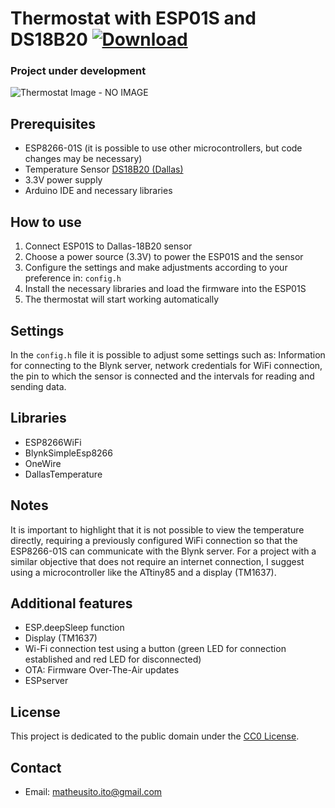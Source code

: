 # Thermostat with ESP01S and DS18B20    [![Download](https://img.shields.io/badge/Download-brightgreen.svg)](https://github.com/math1p/Temperature-Humidity-ESP-DS18B20/archive/main.zip)

### Project under development

![Thermostat Image - NO IMAGE](image_link.png)

## Prerequisites

- ESP8266-01S (it is possible to use other microcontrollers, but code changes may be necessary)
- Temperature Sensor [DS18B20 (Dallas)](https://pdf1.alldatasheet.com/datasheet-pdf/view/227472/DALLAS/DS18B20.html)
- 3.3V power supply
- Arduino IDE and necessary libraries

## How to use

1. Connect ESP01S to Dallas-18B20 sensor
2. Choose a power source (3.3V) to power the ESP01S and the sensor
3. Configure the settings and make adjustments according to your preference in: `config.h`
4. Install the necessary libraries and load the firmware into the ESP01S
5. The thermostat will start working automatically

## Settings

In the `config.h` file it is possible to adjust some settings such as: Information for connecting to the Blynk server, network credentials for WiFi connection, the pin to which the sensor is connected and the intervals for reading and sending data.

## Libraries
- ESP8266WiFi
- BlynkSimpleEsp8266
- OneWire
- DallasTemperature

## Notes

It is important to highlight that it is not possible to view the temperature directly, requiring a previously configured WiFi connection so that the ESP8266-01S can communicate with the Blynk server. For a project with a similar objective that does not require an internet connection, I suggest using a microcontroller like the ATtiny85 and a display (TM1637).

## Additional features
- ESP.deepSleep function
- Display (TM1637)
- Wi-Fi connection test using a button (green LED for connection established and red LED for disconnected)
- OTA: Firmware Over-The-Air updates
- ESPserver

## License

This project is dedicated to the public domain under the [CC0 License](https://creativecommons.org/publicdomain/zero/1.0/).

## Contact

- Email: matheusito.ito@gmail.com
